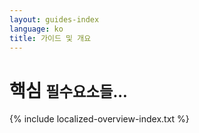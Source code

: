 ```yaml
---
layout: guides-index
language: ko
title: 가이드 및 개요
---
```


<div class="page-header-index">
  <h1>핵심 <small>필수요소들...</small></h1>
</div>

{% include localized-overview-index.txt %}

<!--* Swing <span class="label important">공사중...</span>-->
